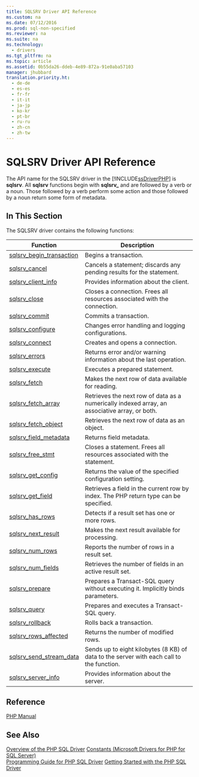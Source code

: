 ```yaml
---
title: SQLSRV Driver API Reference
ms.custom: na
ms.date: 07/12/2016
ms.prod: sql-non-specified
ms.reviewer: na
ms.suite: na
ms.technology: 
  - drivers
ms.tgt_pltfrm: na
ms.topic: article
ms.assetid: 0b55da26-ddeb-4e89-872a-91e0aba57103
manager: jhubbard
translation.priority.ht: 
  - de-de
  - es-es
  - fr-fr
  - it-it
  - ja-jp
  - ko-kr
  - pt-br
  - ru-ru
  - zh-cn
  - zh-tw
---
```

# SQLSRV Driver API Reference
The API name for the SQLSRV driver in the [!INCLUDE[ssDriverPHP](../content/includes/ssDriverPHP_md.md)] is **sqlsrv**. All **sqlsrv** functions begin with **sqlsrv\_** and are followed by a verb or a noun. Those followed by a verb perform some action and those followed by a noun return some form of metadata.  
  
## In This Section  
The SQLSRV driver contains the following functions:  
  
|Function|Description|  
|------------|---------------|  
|[sqlsrv\_begin\_transaction](../content/sqlsrv_begin_transaction.md)|Begins a transaction.|  
|[sqlsrv\_cancel](../content/sqlsrv_cancel.md)|Cancels a statement; discards any pending results for the statement.|  
|[sqlsrv\_client\_info](../content/sqlsrv_client_info.md)|Provides information about the client.|  
|[sqlsrv\_close](../content/sqlsrv_close.md)|Closes a connection. Frees all resources associated with the connection.|  
|[sqlsrv\_commit](../content/sqlsrv_commit.md)|Commits a transaction.|  
|[sqlsrv\_configure](../content/sqlsrv_configure.md)|Changes error handling and logging configurations.|  
|[sqlsrv\_connect](../content/sqlsrv_connect.md)|Creates and opens a connection.|  
|[sqlsrv\_errors](../content/sqlsrv_errors.md)|Returns error and\/or warning information about the last operation.|  
|[sqlsrv\_execute](../content/sqlsrv_execute.md)|Executes a prepared statement.|  
|[sqlsrv\_fetch](../content/sqlsrv_fetch.md)|Makes the next row of data available for reading.|  
|[sqlsrv\_fetch\_array](../content/sqlsrv_fetch_array.md)|Retrieves the next row of data as a numerically indexed array, an associative array, or both.|  
|[sqlsrv\_fetch\_object](../content/sqlsrv_fetch_object.md)|Retrieves the next row of data as an object.|  
|[sqlsrv\_field\_metadata](../content/sqlsrv_field_metadata.md)|Returns field metadata.|  
|[sqlsrv\_free\_stmt](../content/sqlsrv_free_stmt.md)|Closes a statement. Frees all resources associated with the statement.|  
|[sqlsrv\_get\_config](../content/sqlsrv_get_config.md)|Returns the value of the specified configuration setting.|  
|[sqlsrv\_get\_field](../content/sqlsrv_get_field.md)|Retrieves a field in the current row by index. The PHP return type can be specified.|  
|[sqlsrv_has_rows](../content/sqlsrv_has_rows.md)|Detects if a result set has one or more rows.|  
|[sqlsrv\_next\_result](../content/sqlsrv_next_result.md)|Makes the next result available for processing.|  
|[sqlsrv_num_rows](../content/sqlsrv_num_rows.md)|Reports the number of rows in a result set.|  
|[sqlsrv\_num\_fields](../content/sqlsrv_num_fields.md)|Retrieves the number of fields in an active result set.|  
|[sqlsrv\_prepare](../content/sqlsrv_prepare.md)|Prepares a Transact\-SQL query without executing it. Implicitly binds parameters.|  
|[sqlsrv\_query](../content/sqlsrv_query.md)|Prepares and executes a Transact\-SQL query.|  
|[sqlsrv\_rollback](../content/sqlsrv_rollback.md)|Rolls back a transaction.|  
|[sqlsrv\_rows\_affected](../content/sqlsrv_rows_affected.md)|Returns the number of modified rows.|  
|[sqlsrv\_send\_stream\_data](../content/sqlsrv_send_stream_data.md)|Sends up to eight kilobytes \(8 KB\) of data to the server with each call to the function.|  
|[sqlsrv\_server\_info](../content/sqlsrv_server_info.md)|Provides information about the server.|  
  
## Reference  
[PHP Manual](http://go.microsoft.com/fwlink/?LinkId=105500)  
  
## See Also  
[Overview of the PHP SQL Driver](../content/Overview-of-the-PHP-SQL-Driver.md)
[Constants &#40;Microsoft Drivers for PHP for SQL Server&#41;](../content/Constants--Microsoft-Drivers-for-PHP-for-SQL-Server-.md)  
[Programming Guide for PHP SQL Driver](../content/Programming-Guide-for-PHP-SQL-Driver.md)
[Getting Started with the PHP SQL Driver](../content/Getting-Started-with-the-PHP-SQL-Driver.md)
  
